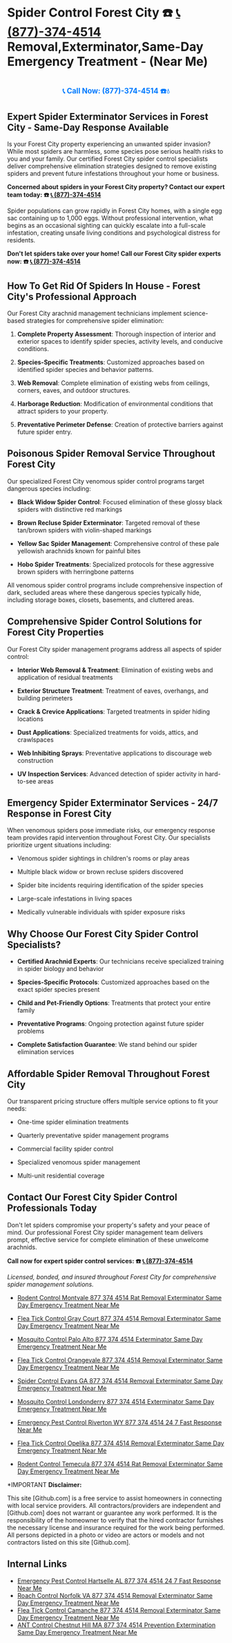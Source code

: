 # Spider Control Forest City ☎️ [📞 (877)-374-4514](https://pest-control-4514.netlify.app) Removal,Exterminator,Same-Day Emergency Treatment - (Near Me)
# 

<p align="center" style="font-size: 1.2em; font-weight: bold; margin: 20px 0;">
  <a href="https://pest-control-4514.netlify.app" target="_blank" style="color: #007BFF; text-decoration: none;">📞 Call Now: (877)-374-4514 ☎️💧</a>
</p>

## Expert Spider Exterminator Services in Forest City - Same-Day Response Available

Is your Forest City property experiencing an unwanted spider invasion? While most spiders are harmless, some species pose serious health risks to you and your family. Our certified Forest City spider control specialists deliver comprehensive elimination strategies designed to remove existing spiders and prevent future infestations throughout your home or business.

**Concerned about spiders in your Forest City property? Contact our expert team today: ☎️ [📞 (877)-374-4514](https://pest-control-4514.netlify.app)**

Spider populations can grow rapidly in Forest City homes, with a single egg sac containing up to 1,000 eggs. Without professional intervention, what begins as an occasional sighting can quickly escalate into a full-scale infestation, creating unsafe living conditions and psychological distress for residents.

**Don't let spiders take over your home! Call our Forest City spider experts now: ☎️ [📞 (877)-374-4514](https://pest-control-4514.netlify.app)**

## How To Get Rid Of Spiders In House - Forest City's Professional Approach

Our Forest City arachnid management technicians implement science-based strategies for comprehensive spider elimination:

1. **Complete Property Assessment**: Thorough inspection of interior and exterior spaces to identify spider species, activity levels, and conducive conditions.

2. **Species-Specific Treatments**: Customized approaches based on identified spider species and behavior patterns.

3. **Web Removal**: Complete elimination of existing webs from ceilings, corners, eaves, and outdoor structures.

4. **Harborage Reduction**: Modification of environmental conditions that attract spiders to your property.

5. **Preventative Perimeter Defense**: Creation of protective barriers against future spider entry.

## Poisonous Spider Removal Service Throughout Forest City

Our specialized Forest City venomous spider control programs target dangerous species including:

- **Black Widow Spider Control**: Focused elimination of these glossy black spiders with distinctive red markings

- **Brown Recluse Spider Exterminator**: Targeted removal of these tan/brown spiders with violin-shaped markings

- **Yellow Sac Spider Management**: Comprehensive control of these pale yellowish arachnids known for painful bites

- **Hobo Spider Treatments**: Specialized protocols for these aggressive brown spiders with herringbone patterns

All venomous spider control programs include comprehensive inspection of dark, secluded areas where these dangerous species typically hide, including storage boxes, closets, basements, and cluttered areas.

## Comprehensive Spider Control Solutions for Forest City Properties

Our Forest City spider management programs address all aspects of spider control:

- **Interior Web Removal & Treatment**: Elimination of existing webs and application of residual treatments

- **Exterior Structure Treatment**: Treatment of eaves, overhangs, and building perimeters

- **Crack & Crevice Applications**: Targeted treatments in spider hiding locations

- **Dust Applications**: Specialized treatments for voids, attics, and crawlspaces

- **Web Inhibiting Sprays**: Preventative applications to discourage web construction

- **UV Inspection Services**: Advanced detection of spider activity in hard-to-see areas

## Emergency Spider Exterminator Services - 24/7 Response in Forest City

When venomous spiders pose immediate risks, our emergency response team provides rapid intervention throughout Forest City. Our specialists prioritize urgent situations including:

- Venomous spider sightings in children's rooms or play areas

- Multiple black widow or brown recluse spiders discovered

- Spider bite incidents requiring identification of the spider species

- Large-scale infestations in living spaces

- Medically vulnerable individuals with spider exposure risks

## Why Choose Our Forest City Spider Control Specialists?

- **Certified Arachnid Experts**: Our technicians receive specialized training in spider biology and behavior

- **Species-Specific Protocols**: Customized approaches based on the exact spider species present

- **Child and Pet-Friendly Options**: Treatments that protect your entire family

- **Preventative Programs**: Ongoing protection against future spider problems

- **Complete Satisfaction Guarantee**: We stand behind our spider elimination services

## Affordable Spider Removal Throughout Forest City

Our transparent pricing structure offers multiple service options to fit your needs:

- One-time spider elimination treatments

- Quarterly preventative spider management programs

- Commercial facility spider control

- Specialized venomous spider management

- Multi-unit residential coverage

## Contact Our Forest City Spider Control Professionals Today

Don't let spiders compromise your property's safety and your peace of mind. Our professional Forest City spider management team delivers prompt, effective service for complete elimination of these unwelcome arachnids.

**Call now for expert spider control services: ☎️ [📞 (877)-374-4514](https://pest-control-4514.netlify.app)**

*Licensed, bonded, and insured throughout Forest City for comprehensive spider management solutions.*


- [Rodent Control Montvale 877 374 4514 Rat Removal Exterminator Same Day Emergency Treatment Near Me](https://github.com/allyoucaneatsushiin/pest-control/blob/main/Rodent-Control-Montvale-877-374-4514-Rat-Removal-Exterminator-Same-Day-Emergency-Treatment-Near-Me.md)
- [Flea Tick Control Gray Court 877 374 4514 Removal Exterminator Same Day Emergency Treatment Near Me](https://github.com/allyoucaneatsushiin/pest-control/blob/main/Flea-Tick-Control-Gray-Court-877-374-4514-Removal-Exterminator-Same-Day-Emergency-Treatment-Near-Me.md)
- [Mosquito Control Palo Alto 877 374 4514 Exterminator Same Day Emergency Treatment Near Me](https://github.com/allyoucaneatsushiin/pest-control/blob/main/Mosquito-Control-Palo-Alto-877-374-4514-Exterminator-Same-Day-Emergency-Treatment-Near-Me.md)


- [Flea Tick Control Orangevale 877 374 4514 Removal Exterminator Same Day Emergency Treatment Near Me](https://github.com/allyoucaneatsushiin/pest-control/blob/main/Flea-Tick-Control-Orangevale-877-374-4514-Removal-Exterminator-Same-Day-Emergency-Treatment-Near-Me.md)
- [Spider Control Evans GA 877 374 4514 Removal Exterminator Same Day Emergency Treatment Near Me](https://github.com/allyoucaneatsushiin/pest-control/blob/main/Spider-Control-Evans-GA-877-374-4514-Removal-Exterminator-Same-Day-Emergency-Treatment-Near-Me.md)
- [Mosquito Control Londonderry 877 374 4514 Exterminator Same Day Emergency Treatment Near Me](https://github.com/allyoucaneatsushiin/pest-control/blob/main/Mosquito-Control-Londonderry-877-374-4514-Exterminator-Same-Day-Emergency-Treatment-Near-Me.md)


- [Emergency Pest Control Riverton WY 877 374 4514 24 7 Fast Response Near Me](https://github.com/allyoucaneatsushiin/pest-control/blob/main/Emergency-Pest-Control-Riverton-WY-877-374-4514-24-7-Fast-Response-Near-Me.md)
- [Flea Tick Control Opelika 877 374 4514 Removal Exterminator Same Day Emergency Treatment Near Me](https://github.com/allyoucaneatsushiin/pest-control/blob/main/Flea-Tick-Control-Opelika-877-374-4514-Removal-Exterminator-Same-Day-Emergency-Treatment-Near-Me.md)
- [Rodent Control Temecula 877 374 4514 Rat Removal Exterminator Same Day Emergency Treatment Near Me](https://github.com/allyoucaneatsushiin/pest-control/blob/main/Rodent-Control-Temecula-877-374-4514-Rat-Removal-Exterminator-Same-Day-Emergency-Treatment-Near-Me.md)


*IMPORTANT **Disclaimer:**  

This site [Github.com] is a free service to assist homeowners in connecting with local service providers. All contractors/providers are independent and [Github.com] does not warrant or guarantee any work performed. It is the responsibility of the homeowner to verify that the hired contractor furnishes the necessary license and insurance required for the work being performed. All persons depicted in a photo or video are actors or models and not contractors listed on this site [Github.com].


## Internal Links
- [Emergency Pest Control Hartselle AL 877 374 4514 24 7 Fast Response Near Me](https://github.com/allyoucaneatsushiin/pest-control/blob/main/Emergency-Pest-Control-Hartselle-AL-877-374-4514-24-7-Fast-Response-Near-Me.md)
- [Roach Control Norfolk VA 877 374 4514 Removal Exterminator Same Day Emergency Treatment Near Me](https://github.com/allyoucaneatsushiin/pest-control/blob/main/Roach-Control-Norfolk-VA-877-374-4514-Removal-Exterminator-Same-Day-Emergency-Treatment-Near-Me.md)
- [Flea Tick Control Camanche 877 374 4514 Removal Exterminator Same Day Emergency Treatment Near Me](https://github.com/allyoucaneatsushiin/pest-control/blob/main/Flea-Tick-Control-Camanche-877-374-4514-Removal-Exterminator-Same-Day-Emergency-Treatment-Near-Me.md)
- [ANT Control Chestnut Hill MA 877 374 4514 Prevention Extermination Same Day Emergency Treatment Near Me](https://github.com/allyoucaneatsushiin/pest-control/blob/main/ANT-Control-Chestnut-Hill-MA-877-374-4514-Prevention-Extermination-Same-Day-Emergency-Treatment-Near-Me.md)
